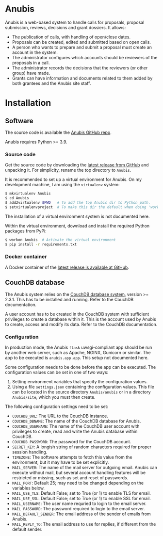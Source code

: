 # Anubis

Anubis is a web-based system to handle calls for proposals, proposal submission,
reviews, decisions and grant dossiers. It allows:

- The publication of calls, with handling of open/close dates.
- Proposals can be created, edited and submitted based on open calls.
- A person who wants to prepare and submit a proposal must create an
  account in the system.
- The administrator configures which accounts should be reviewers of
  the proposals in a call.
- The administrator records the decisions that the reviewers (or other group) have made.
- Grants can have information and documents related to them added by both grantees
  and the Anubis site staff.

# Installation

## Software

The source code is available the
[Anubis GitHub repo](https://github.com/pekrau/Anubis).

Anubis requires Python >= 3.9.

### Source code

Get the source code by downloading the
[latest release from GitHub](https://github.com/pekrau/Anubis/releases)
and unpacking it. For simplicity, rename the top directory to `Anubis`.

It is recommended to set up a virtual environment for Anubis. On my
development machine, I am using the `virtualenv` system:

```bash
$ mkvirtualenv Anubis
$ cd Anubis
$ add2virtualenv $PWD   # To add the top Anubis dir to Python path.
$ setvirtualenvproject  # To make this dir the default when doing 'workon'.
```

The installation of a virtual environment system is not documented here.

Within the virtual environment, download and install the required
Python packages from PyPi:

```bash
$ workon Anubis  # Activate the virtual environment
$ pip install -r requirements.txt
```

### Docker container

A Docker container of the
[latest release is available at GitHub](https://github.com/pekrau/Anubis/pkgs/container/anubis).

## CouchDB database

The Anubis system relies on the [CouchDB database system](https://couchdb.apache.org/),
version >= 2.3.1.
This has to be installed and running. Refer to the CouchDB documentation.

A user account has to be created in the CouchDB system with sufficient privileges
to create a database within it. This is the account used by Anubis to create,
access and modify its data. Refer to the CouchDB documentation.

### Configuration

In production mode, the Anubis `flask` uwsgi-compliant app should be
run by another web server, such as Apache, NGINX, Gunicorn or
similar. The app to be executed is
`anubis.app.app`. This setup not documented here.

Some configuration needs to be done before the app can be executed.
The configuration values can be set in one of two ways:

1. Setting environment variables that specify the configuration values.
2. Using a file `settings.json` containing the configuration values. This file
   can be located in the source directory `Anubis/anubis` or in a directory
   `Anubis/site`, which you must then create.

The following configuration settings need to be set:

- `COUCHDB_URL`: The URL to the CouchDB instance.
- `COUCHDB_DBNAME`: The name of the CouchDB database for Anubis.
- `COUCHDB_USERNAME`: The name of the CouchDB user account with privileges to
  create, read and write the Anubis database within CouchDB.
- `COUCHDB_PASSWORD`: The password for the CouchDB account.
- `SECRET_KEY`: A longish string of random characters required for proper
  session handling.
- `TIMEZONE`: The software attempts to fetch this value from the environment,
  but it may have to be set explicitly.
- `MAIL_SERVER`: The name of the mail server for outgoing email. Anubis
  can execute without mail, but several account handling features will be restricted
  or missing, such as set and reset of passwords.
- `MAIL_PORT`: Default 25; may need to be changed depending on the variables below.
- `MAIL_USE_TLS`: Default False; set to True (or 1) to enable TLS for email.
- `MAIL_USE_SSL`: Default False; set to True (or 1) to enable SSL for email.
- `MAIL_USERNAME`: The user name requried to login to the email server.
- `MAIL_PASSWORD`: The password required  to login to the email server.
- `MAIL_DEFAULT_SENDER`: The email address of the sender of emails from Anubis.
- `MAIL_REPLY_TO`: The email address to use for replies, if different from the
  default sender.
